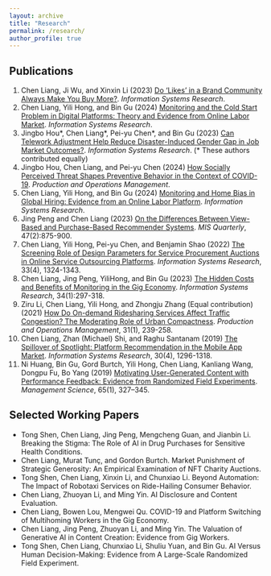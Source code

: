 ```yaml
---
layout: archive
title: "Research"
permalink: /research/
author_profile: true
---
```



## Publications

1.  Chen Liang, Ji Wu, and Xinxin Li (2023) [Do ‘Likes’ in a Brand Community Always Make You Buy More?](https://doi.org/10.1287/isre.2022.0008). *Information Systems Research*.
2.  Chen Liang, Yili Hong, and Bin Gu (2024) [Monitoring and the Cold Start Problem in Digital Platforms: Theory and Evidence from Online Labor Market](https://doi.org/10.1287/isre.2021.0146). *Information Systems Research*.
3.  Jingbo Hou\*, Chen Liang\*, Pei-yu Chen\*, and Bin Gu (2023) [Can Telework Adjustment Help Reduce Disaster-Induced Gender Gap in Job Market Outcomes?](https://pubsonline.informs.org/doi/10.1287/isre.2023.0241). *Information Systems Research*. (* These authors contributed equally)
4.  Jingbo Hou, Chen Liang, and Pei-yu Chen (2024) [How Socially Perceived Threat Shapes Preventive Behavior in the Context of COVID-19](https://journals.sagepub.com/doi/10.1177/10591478241231864?icid=int.sj-abstract.citing-articles.2). *Production and Operations Management*.
5.  Chen Liang, Yili Hong, and Bin Gu (2024) [Monitoring and Home Bias in Global Hiring: Evidence from an Online Labor Platform](https://doi.org/10.1287/isre.2021.0526). *Information Systems Research*.
6.  Jing Peng and Chen Liang (2023) [On the Differences Between View-Based and Purchase-Based Recommender Systems](https://misq.umn.edu/on-the-differences-between-view-based-and-purchase-based-recommender-systems.html). *MIS Quarterly*, 47(2):875-900.
7.  Chen Liang, Yili Hong, Pei-yu Chen, and Benjamin Shao (2022) [The Screening Role of Design Parameters for Service Procurement Auctions in Online Service Outsourcing Platforms](https://pubsonline.informs.org/doi/abs/10.1287/isre.2022.1168). *Information Systems Research*, 33(4), 1324-1343.
8.  Chen Liang, Jing Peng, YiliHong, and Bin Gu (2023) [The Hidden Costs and Benefits of Monitoring in the Gig Economy](https://pubsonline.informs.org/doi/10.1287/isre.2022.1130). *Information Systems Research*, 34(1):297-318.
9.  Ziru Li, Chen Liang, Yili Hong, and Zhongju Zhang (Equal contribution)(2021) [How Do On-demand Ridesharing Services Affect Traffic Congestion? The Moderating Role of Urban Compactness](https://onlinelibrary.wiley.com/doi/10.1111/poms.13530). *Production and Operations Management*, 31(1), 239-258.
10.  Chen Liang, Zhan (Michael) Shi, and Raghu Santanam (2019) [The Spillover of Spotlight: Platform Recommendation in the Mobile App Market](https://pubsonline.informs.org/doi/10.1287/isre.2019.0863). *Information Systems Research*, 30(4), 1296-1318.
11.  Ni Huang, Bin Gu, Gord Burtch, Yili Hong, Chen Liang, Kanliang Wang, Dongpu Fu, Bo Yang (2019) [Motivating User-Generated Content with Performance Feedback: Evidence from Randomized Field Experiments](https://pubsonline.informs.org/doi/10.1287/mnsc.2017.2944). *Management Science*, 65(1), 327–345.

## Selected Working Papers

-   Tong Shen, Chen Liang, Jing Peng, Mengcheng Guan, and Jianbin Li. Breaking the Stigma: The Role of AI in Drug Purchases for Sensitive Health Conditions. 
-   Chen Liang, Murat Tunç, and Gordon Burtch. Market Punishment of Strategic Generosity: An Empirical Examination of NFT Charity Auctions.
-   Tong Shen, Chen Liang, Xinxin Li, and Chunxiao Li. Beyond Automation: The Impact of Robotaxi Services on Ride-Hailing Consumer Behavior.
-   Chen Liang, Zhuoyan Li, and Ming Yin. AI Disclosure and Content Evaluation.
-   Chen Liang, Bowen Lou, Mengwei Qu. COVID-19 and Platform Switching of Multihoming Workers in the Gig Economy.
-   Chen Liang, Jing Peng, Zhuoyan Li, and Ming Yin. The Valuation of Generative AI in Content Creation: Evidence from Gig Workers.
-   Tong Shen, Chen Liang, Chunxiao Li, Shuliu Yuan, and Bin Gu. AI Versus Human Decision-Making: Evidence from A Large-Scale Randomized Field Experiment.

